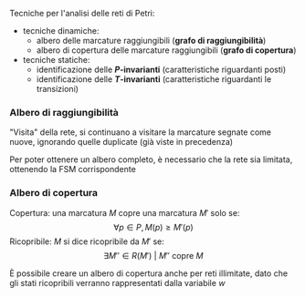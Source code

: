 Tecniche per l'analisi delle reti di Petri:
- tecniche dinamiche:
	- albero delle marcature raggiungibili (**grafo di raggiungibilità**)
	- albero di copertura delle marcature raggiungibili (**grafo di copertura**)
- tecniche statiche:
	- identificazione delle **$P$-invarianti** (caratteristiche riguardanti posti)
	- identificazione delle **$T$-invarianti** (caratteristiche riguardanti le transizioni)

### Albero di raggiungibilità

"Visita" della rete, si continuano a visitare la marcature segnate come nuove, ignorando quelle duplicate (già viste in precedenza)

Per poter ottenere un albero completo, è necessario che la rete sia limitata, ottenendo la FSM corrispondente

### Albero di copertura

Copertura: una marcatura $M$ copre una marcatura $M'$ solo se:
$$\forall p \in P, M(p) \geq M'(p)$$
Ricopribile: $M$ si dice ricopribile da $M'$ se:
$$\exists M'' \in R(M') \ | \ M'' \text{ copre } M$$

È possibile creare un albero di copertura anche per reti illimitate, dato che gli stati ricopribili verranno rappresentati dalla variabile $w$
